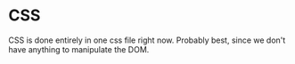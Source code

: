 # CSS   
CSS is done entirely in one css file right now. Probably best, since we don't have anything to manipulate the DOM.